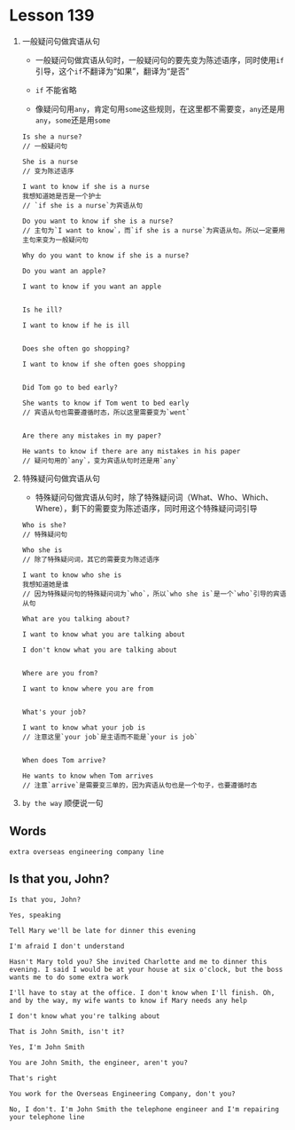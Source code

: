 # Lesson 139

1. 一般疑问句做宾语从句

   - 一般疑问句做宾语从句时，一般疑问句的要先变为陈述语序，同时使用`if`引导，这个`if`不翻译为“如果”，翻译为“是否”

   - `if` 不能省略

   - 像疑问句用`any`，肯定句用`some`这些规则，在这里都不需要变，`any`还是用`any`，`some`还是用`some`

   ```
   Is she a nurse?
   // 一般疑问句

   She is a nurse
   // 变为陈述语序

   I want to know if she is a nurse
   我想知道她是否是一个护士
   // `if she is a nurse`为宾语从句

   Do you want to know if she is a nurse?
   // 主句为`I want to know`，而`if she is a nurse`为宾语从句。所以一定要用主句来变为一般疑问句

   Why do you want to know if she is a nurse?
   ```

   ```
   Do you want an apple?

   I want to know if you want an apple


   Is he ill?

   I want to know if he is ill


   Does she often go shopping?

   I want to know if she often goes shopping


   Did Tom go to bed early?

   She wants to know if Tom went to bed early
   // 宾语从句也需要遵循时态，所以这里需要变为`went`


   Are there any mistakes in my paper?

   He wants to know if there are any mistakes in his paper
   // 疑问句用的`any`，变为宾语从句时还是用`any`
   ```

2. 特殊疑问句做宾语从句

   - 特殊疑问句做宾语从句时，除了特殊疑问词（What、Who、Which、Where），剩下的需要变为陈述语序，同时用这个特殊疑问词引导

   ```
   Who is she?
   // 特殊疑问句

   Who she is
   // 除了特殊疑问词，其它的需要变为陈述语序

   I want to know who she is
   我想知道她是谁
   // 因为特殊疑问句的特殊疑问词为`who`，所以`who she is`是一个`who`引导的宾语从句
   ```

   ```
   What are you talking about?

   I want to know what you are talking about

   I don't know what you are talking about


   Where are you from?

   I want to know where you are from


   What's your job?

   I want to know what your job is
   // 注意这里`your job`是主语而不能是`your is job`


   When does Tom arrive?

   He wants to know when Tom arrives
   // 注意`arrive`是需要变三单的，因为宾语从句也是一个句子，也要遵循时态
   ```

3. `by the way` 顺便说一句

## Words

```
extra overseas engineering company line
```

## Is that you, John?

```
Is that you, John?

Yes, speaking

Tell Mary we'll be late for dinner this evening

I'm afraid I don't understand

Hasn't Mary told you? She invited Charlotte and me to dinner this evening. I said I would be at your house at six o'clock, but the boss wants me to do some extra work

I'll have to stay at the office. I don't know when I'll finish. Oh, and by the way, my wife wants to know if Mary needs any help

I don't know what you're talking about

That is John Smith, isn't it?

Yes, I'm John Smith

You are John Smith, the engineer, aren't you?

That's right

You work for the Overseas Engineering Company, don't you?

No, I don't. I'm John Smith the telephone engineer and I'm repairing your telephone line
```
